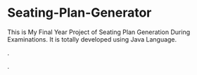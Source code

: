 # Seating-Plan-Generator

This is My Final Year Project of Seating Plan Generation During Examinations. It is totally developed using Java Language.


















.






























































































































































































































































































































































































































































































.






































